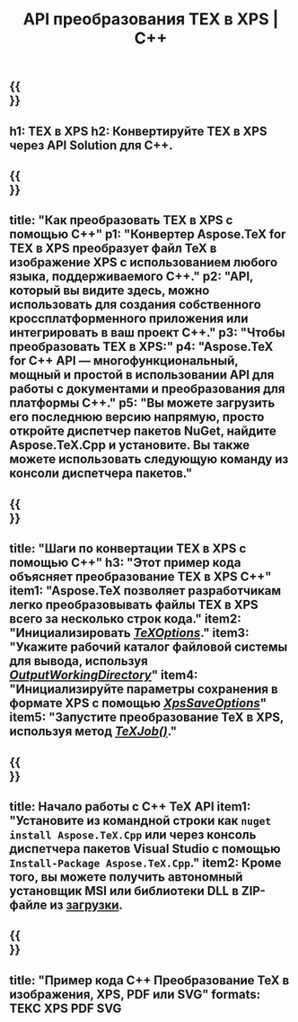 ﻿---
translation: true
template: /_templates/_conversion-child-cpp.md
title: API преобразования TEX в XPS | С++
description: Функциональность преобразования TeX в XPS. Интегрируйте эту локальную библиотеку C++ в свой проект или используйте кроссплатформенные приложения для преобразования TeX в XPS.
keywords: tex в xps api cpp, tex2xps интегрирует c++
url: /cpp/conversion/tex-to-xps/
family: tex
platformtag: cpp
feature: conversion
informat: TEX
outformat: XPS
otherformats: BMP PNG JPEG TIFF SVG PDF
---

{{<section banner>}}
---
h1: TEX в XPS
h2: Конвертируйте TEX в XPS через API Solution для C++.
---

{{<section overview>}}
---
title: "Как преобразовать TEX в XPS с помощью C++"
p1: "Конвертер Aspose.TeX for TEX в XPS преобразует файл TeX в изображение XPS с использованием любого языка, поддерживаемого C++."
p2: "API, который вы видите здесь, можно использовать для создания собственного кроссплатформенного приложения или интегрировать в ваш проект C++."
p3: "Чтобы преобразовать TEX в XPS:"
p4: "Aspose.TeX for C++ API — многофункциональный, мощный и простой в использовании API для работы с документами и преобразования для платформы C++."
p5: "Вы можете загрузить его последнюю версию напрямую, просто откройте диспетчер пакетов NuGet, найдите Aspose.TeX.Cpp и установите. Вы также можете использовать следующую команду из консоли диспетчера пакетов."
---

{{<section feature1>}}
---
title: "Шаги по конвертации TEX в XPS с помощью C++"
h3: "Этот пример кода объясняет преобразование TEX в XPS C++"
item1: "Aspose.TeX позволяет разработчикам легко преобразовывать файлы TEX в XPS всего за несколько строк кода."
item2: "Инициализировать [*TeXOptions*](https://reference.aspose.com/tex/cpp/class/aspose.te_x.te_x_options)."
item3: "Укажите рабочий каталог файловой системы для вывода, используя [*OutputWorkingDirectory*](https://reference.aspose.com/tex/cpp/class/aspose.te_x.te_x_options#aa4f4ea6dab7db5ba1b40800495f16f63)"
item4: "Инициализируйте параметры сохранения в формате XPS с помощью [*XpsSaveOptions*](https://reference.aspose.com/tex/cpp/class/aspose.te_x.presentation.image.xps_save_options)"
item5: "Запустите преобразование TeX в XPS, используя метод [*TeXJob()*](https://reference.aspose.com/tex/cpp/class/aspose.te_x.te_x_job)."
---

{{<section feature2>}}
---
title: Начало работы с C++ TeX API
item1: "Установите из командной строки как ```nuget install Aspose.TeX.Cpp``` или через консоль диспетчера пакетов Visual Studio с помощью ```Install-Package Aspose.TeX.Cpp```."
item2: Кроме того, вы можете получить автономный установщик MSI или библиотеки DLL в ZIP-файле из [загрузки](https://releases.aspose.com/tex/cpp).
---

{{<section widget>}}
---
title: "Пример кода C++ Преобразование TeX в изображения, XPS, PDF или SVG"
formats: ТЕКС XPS PDF SVG
---